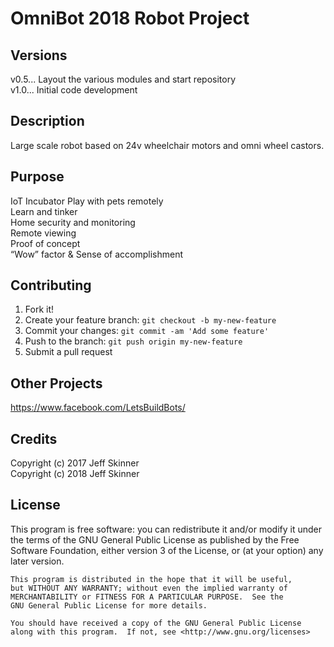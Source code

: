 # OmniBot 2018 Robot Project

## Versions

v0.5... Layout the various modules and start repository  
v1.0... Initial code development    

## Description

Large scale robot based on 24v wheelchair motors and omni wheel castors.

## Purpose

IoT Incubator 
Play with pets remotely  
Learn and tinker  
Home security and monitoring  
Remote viewing   
Proof of concept  
“Wow” factor & Sense of accomplishment  

## Contributing

1. Fork it!
2. Create your feature branch: `git checkout -b my-new-feature`
3. Commit your changes: `git commit -am 'Add some feature'`
4. Push to the branch: `git push origin my-new-feature`
5. Submit a pull request

## Other Projects

https://www.facebook.com/LetsBuildBots/

## Credits

Copyright (c) 2017 Jeff Skinner  
Copyright (c) 2018 Jeff Skinner  

## License

This program is free software: you can redistribute it and/or modify
    it under the terms of the GNU General Public License as published by
    the Free Software Foundation, either version 3 of the License, or
    (at your option) any later version.

    This program is distributed in the hope that it will be useful,
    but WITHOUT ANY WARRANTY; without even the implied warranty of
    MERCHANTABILITY or FITNESS FOR A PARTICULAR PURPOSE.  See the
    GNU General Public License for more details.

    You should have received a copy of the GNU General Public License
    along with this program.  If not, see <http://www.gnu.org/licenses>
